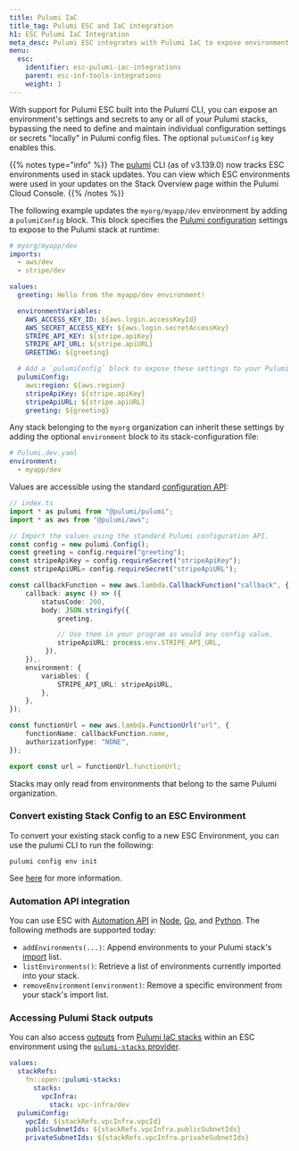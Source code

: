 ```yaml
---
title: Pulumi IaC
title_tag: Pulumi ESC and IaC integration
h1: ESC Pulumi IaC Integration
meta_desc: Pulumi ESC integrates with Pulumi IaC to expose environment settings and secrets to Pulumi stacks, simplifying configuration management.
menu:
  esc:
    identifier: esc-pulumi-iac-integrations
    parent: esc-inf-tools-integrations
    weight: 1
---
```


With support for Pulumi ESC built into the Pulumi CLI, you can expose an environment's settings and secrets to any or all of your Pulumi stacks, bypassing the need to define and maintain individual configuration settings or secrets "locally" in Pulumi config files. The optional `pulumiConfig` key enables this.

{{% notes type="info" %}}
The [pulumi](/docs/iac/cli/) CLI (as of v3.139.0) now tracks ESC environments used in stack updates. You can view which ESC environments were used in your updates on the Stack Overview page within the Pulumi Cloud Console.
{{% /notes %}}

The following example updates the `myorg/myapp/dev` environment by adding a `pulumiConfig` block. This block specifies the [Pulumi configuration](/docs/concepts/config/) settings to expose to the Pulumi stack at runtime:

```yaml
# myorg/myapp/dev
imports:
  - aws/dev
  - stripe/dev

values:
  greeting: Hello from the myapp/dev environment!

  environmentVariables:
    AWS_ACCESS_KEY_ID: ${aws.login.accessKeyId}
    AWS_SECRET_ACCESS_KEY: ${aws.login.secretAccessKey}
    STRIPE_API_KEY: ${stripe.apiKey}
    STRIPE_API_URL: ${stripe.apiURL}
    GREETING: ${greeting}

  # Add a `pulumiConfig` block to expose these settings to your Pulumi stacks.
  pulumiConfig:
    aws:region: ${aws.region}
    stripeApiKey: ${stripe.apiKey}
    stripeApiURL: ${stripe.apiURL}
    greeting: ${greeting}
```

Any stack belonging to the `myorg` organization can inherit these settings by adding the optional `environment` block to its stack-configuration file:

```yaml
# Pulumi.dev.yaml
environment:
  - myapp/dev
```

Values are accessible using the standard [configuration API](/docs/concepts/config/#code):

```typescript
// index.ts
import * as pulumi from "@pulumi/pulumi";
import * as aws from "@pulumi/aws";

// Import the values using the standard Pulumi configuration API.
const config = new pulumi.Config();
const greeting = config.require("greeting");
const stripeApiKey = config.requireSecret("stripeApiKey");
const stripeApiURL= config.requireSecret("stripeApiURL");

const callbackFunction = new aws.lambda.CallbackFunction("callback", {
    callback: async () => ({
        statusCode: 200,
        body: JSON.stringify({
            greeting,

            // Use them in your program as would any config value.
            stripeApiURL: process.env.STRIPE_API_URL,
         }),
    }),.
    environment: {
        variables: {
            STRIPE_API_URL: stripeApiURL,
        },
    },
});

const functionUrl = new aws.lambda.FunctionUrl("url", {
    functionName: callbackFunction.name,
    authorizationType: "NONE",
});

export const url = functionUrl.functionUrl;
```

Stacks may only read from environments that belong to the same Pulumi organization.

### Convert existing Stack Config to an ESC Environment

To convert your existing stack config to a new ESC Environment, you can use the pulumi CLI to run the following:

```shell
pulumi config env init
```

See [here](/docs/iac/cli/commands/pulumi_config_env_init/) for more information.

### Automation API integration

You can use ESC with [Automation API](/docs/using-pulumi/automation-api/) in [Node](/docs/reference/pkg/nodejs/pulumi/pulumi/classes/automation.Stack.html#addEnvironments), [Go](https://pkg.go.dev/github.com/pulumi/pulumi/sdk/v3@v3.117.0/go/auto#LocalWorkspace.AddEnvironments), and [Python](/docs/reference/pkg/python/pulumi/#pulumi.automation.LocalWorkspace.add_environments). The following methods are supported today:

* `addEnvironments(...)`: Append environments to your Pulumi stack's [import](/docs/esc/environments/#using-environments-with-pulumi-iac) list.
* `listEnvironments()`: Retrieve a list of environments currently imported into your stack.
* `removeEnvironment(environment)`: Remove a specific environment from your stack's import list.

### Accessing Pulumi Stack outputs

You can also access [outputs](/docs/iac/concepts/inputs-outputs/#outputs) from [Pulumi IaC stacks](/docs/iac/concepts/stacks/) within an ESC environment using the [`pulumi-stacks` provider](/docs/esc/integrations/infrastructure/pulumi-iac/pulumi-stacks/).

```yaml
values:
  stackRefs:
    fn::open::pulumi-stacks:
      stacks:
        vpcInfra:
          stack: vpc-infra/dev
  pulumiConfig:
    vpcId: ${stackRefs.vpcInfra.vpcId}
    publicSubnetIds: ${stackRefs.vpcInfra.publicSubnetIds}
    privateSubnetIds: ${stackRefs.vpcInfra.privateSubnetIds}
```
